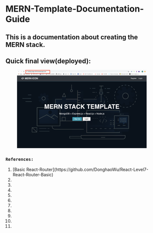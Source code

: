 # MERN-Template-Documentation-Guide

## This is a documentation about creating the MERN stack.

## Quick final view(deployed):

<p align="center">
<img src="./assets/59.png" width=85%>
</p>

### `References:`

<ol>
<li>[Basic React-Router](https://github.com/DonghaoWu/React-Level7-React-Router-Basic)</li>
<li></li>
<li></li>
<li></li>
<li></li>
<li></li>
<li></li>
<li></li>
<li></li>
<li></li>
<li></li>

</ol>

